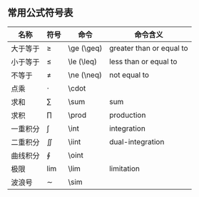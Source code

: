 ## 常用公式符号表
| 名称     | 符号    | 命令       | 命令含义                 |
|----------|---------|------------|--------------------------|
| 大于等于 | $\ge$   | \ge (\geq) | greater than or equal to |
| 小于等于 | $\le$   | \le (\leq) | less than or equal to    |
| 不等于   | $\ne$   | \ne (\neq) | not equal to             |
| 点乘     | $\cdot$ | \cdot      |                          |
| 求和     | $\sum$  | \sum       | sum                      |
| 求积     | $\prod$ | \prod      | production               |
| 一重积分 | $\int$  | \int       | integration              |
| 二重积分 | $\iint$ | \iint      | dual-integration         |
| 曲线积分 | $\oint$ | \oint      |                          |
| 极限     | $\lim$  | \lim       | limitation               |
| 波浪号   | $\sim$  | \sim       |                          |


